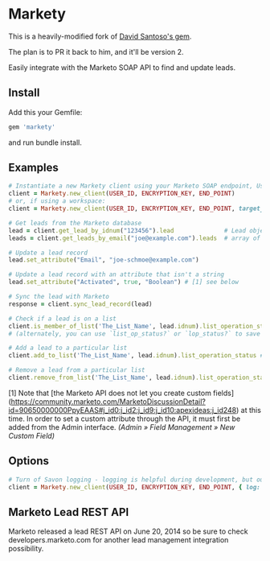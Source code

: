 # Markety

This is a heavily-modified fork of [David Santoso's gem](https://github.com/davidsantoso/markety).

The plan is to PR it back to him, and it'll be version 2.

<!--
[![Build Status](https://travis-ci.org/davidsantoso/markety.svg?branch=master)](https://travis-ci.org/davidsantoso/markety)
[![Gem Version](https://badge.fury.io/rb/markety.svg)](http://badge.fury.io/rb/markety)
[![Coverage Status](https://coveralls.io/repos/davidsantoso/markety/badge.png)](https://coveralls.io/r/davidsantoso/markety)
-->

Easily integrate with the Marketo SOAP API to find and update leads.

## Install
Add this your Gemfile:

```ruby
gem 'markety'
```

and run bundle install.

##  Examples


```ruby
# Instantiate a new Markety client using your Marketo SOAP endpoint, User ID, and Encryption Key
client = Markety.new_client(USER_ID, ENCRYPTION_KEY, END_POINT)
# or, if using a workspace:
client = Markety.new_client(USER_ID, ENCRYPTION_KEY, END_POINT, target_workspace: "ws_name")

# Get leads from the Marketo database
lead = client.get_lead_by_idnum("123456").lead              # Lead object (or nil)
leads = client.get_leads_by_email("joe@example.com").leads  # array of Leads

# Update a lead record
lead.set_attribute("Email", "joe-schmoe@example.com")

# Update a lead record with an attribute that isn't a string
lead.set_attribute("Activated", true, "Boolean") # [1] see below

# Sync the lead with Marketo
response = client.sync_lead_record(lead)

# Check if a lead is on a list
client.is_member_of_list('The_List_Name', lead.idnum).list_operation_status? #true if on list
# (alternately, you can use `list_op_status?` or `lop_status?` to save some keystrokes)

# Add a lead to a particular list
client.add_to_list('The_List_Name', lead.idnum).list_operation_status #true if successful add

# Remove a lead from a particular list
client.remove_from_list('The_List_Name', lead.idnum).list_operation_status #true if successful removal
```

[1] Note that [the Marketo API does not let you create custom fields] (https://community.marketo.com/MarketoDiscussionDetail?id=90650000000PpyEAAS#j_id0:j_id2:j_id9:j_id10:apexideas:j_id248) at this time. In order to set a custom attribute through the API, it must first be added from the Admin interface.
_(Admin » Field Management » New Custom Field)_

##  Options

```ruby
# Turn of Savon logging - logging is helpful during development, but outputs a lot of text which you may not want in production
client = Markety.new_client(USER_ID, ENCRYPTION_KEY, END_POINT, { log: false })
```

##  Marketo Lead REST API

Marketo released a lead REST API on June 20, 2014 so be sure to check developers.marketo.com for another lead management integration possibility.
